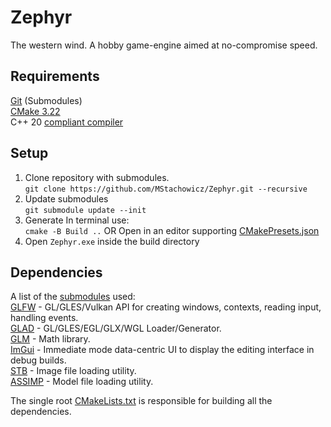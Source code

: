 # Zephyr
The western wind. A hobby game-engine aimed at no-compromise speed.
## Requirements
[Git](https://git-scm.com/downloads) (Submodules)\
[CMake 3.22](https://cmake.org/download/)\
C++ 20 [compliant compiler](https://en.cppreference.com/w/cpp/compiler_support)

## Setup
1. Clone repository with submodules.\
``` git clone https://github.com/MStachowicz/Zephyr.git --recursive ```
2. Update submodules\
```git submodule update --init```
3. Generate
In terminal use:\
```cmake -B Build ..```
OR
Open in an editor supporting [CMakePresets.json](https://github.com/MStachowicz/Zephyr/blob/master/CMakePresets.json)
4. Open ```Zephyr.exe``` inside the build directory
  
## Dependencies
A list of the [submodules](https://github.com/MStachowicz/Zephyr/blob/master/.gitmodules) used:\
[GLFW](https://github.com/glfw/glfw) - GL/GLES/Vulkan API for creating windows, contexts, reading input, handling events.\
[GLAD](https://github.com/kieranvs/glad) - GL/GLES/EGL/GLX/WGL Loader/Generator.\
[GLM](https://github.com/g-truc/glm.git) - Math library.\
[ImGui](https://github.com/ocornut/imgui) - Immediate mode data-centric UI to display the editing interface in debug builds.\
[STB](https://github.com/nothings/stb.git) - Image file loading utility.\
[ASSIMP](https://github.com/assimp/assimp.git) - Model file loading utility.
  
The single root [CMakeLists.txt](https://github.com/MStachowicz/Zephyr/blob/master/source/CMakeLists.txt) is responsible for building all the dependencies.
